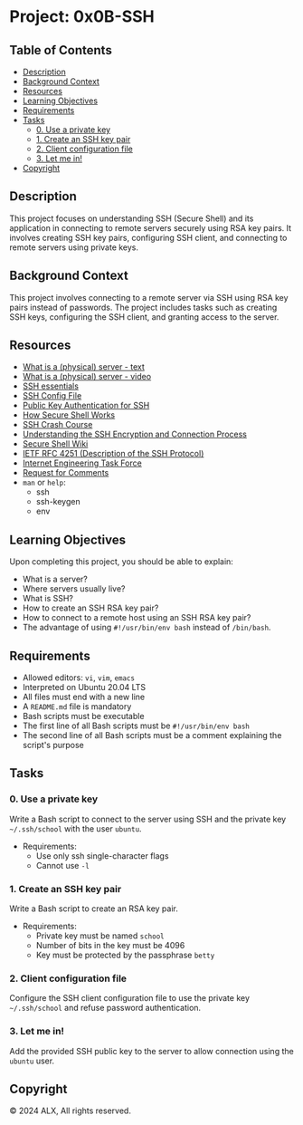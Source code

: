 # Project: 0x0B-SSH

## Table of Contents
- [Description](#description)
- [Background Context](#background-context)
- [Resources](#resources)
- [Learning Objectives](#learning-objectives)
- [Requirements](#requirements)
- [Tasks](#tasks)
  - [0. Use a private key](#0-use-a-private-key)
  - [1. Create an SSH key pair](#1-create-an-ssh-key-pair)
  - [2. Client configuration file](#2-client-configuration-file)
  - [3. Let me in!](#3-let-me-in!)
- [Copyright](#copyright)

## Description
This project focuses on understanding SSH (Secure Shell) and its application in connecting to remote servers securely using RSA key pairs. It involves creating SSH key pairs, configuring SSH client, and connecting to remote servers using private keys.

## Background Context
This project involves connecting to a remote server via SSH using RSA key pairs instead of passwords. The project includes tasks such as creating SSH keys, configuring the SSH client, and granting access to the server.

## Resources
- [What is a (physical) server - text](#)
- [What is a (physical) server - video](#)
- [SSH essentials](#)
- [SSH Config File](#)
- [Public Key Authentication for SSH](#)
- [How Secure Shell Works](#)
- [SSH Crash Course](#)
- [Understanding the SSH Encryption and Connection Process](#)
- [Secure Shell Wiki](#)
- [IETF RFC 4251 (Description of the SSH Protocol)](#)
- [Internet Engineering Task Force](#)
- [Request for Comments](#)
- `man` or `help`:
  - ssh
  - ssh-keygen
  - env

## Learning Objectives
Upon completing this project, you should be able to explain:
- What is a server?
- Where servers usually live?
- What is SSH?
- How to create an SSH RSA key pair?
- How to connect to a remote host using an SSH RSA key pair?
- The advantage of using `#!/usr/bin/env bash` instead of `/bin/bash`.

## Requirements
- Allowed editors: `vi`, `vim`, `emacs`
- Interpreted on Ubuntu 20.04 LTS
- All files must end with a new line
- A `README.md` file is mandatory
- Bash scripts must be executable
- The first line of all Bash scripts must be `#!/usr/bin/env bash`
- The second line of all Bash scripts must be a comment explaining the script's purpose

## Tasks

### 0. Use a private key
Write a Bash script to connect to the server using SSH and the private key `~/.ssh/school` with the user `ubuntu`.

- Requirements:
  - Use only ssh single-character flags
  - Cannot use `-l`

### 1. Create an SSH key pair
Write a Bash script to create an RSA key pair.

- Requirements:
  - Private key must be named `school`
  - Number of bits in the key must be 4096
  - Key must be protected by the passphrase `betty`

### 2. Client configuration file
Configure the SSH client configuration file to use the private key `~/.ssh/school` and refuse password authentication.

### 3. Let me in!
Add the provided SSH public key to the server to allow connection using the `ubuntu` user.

## Copyright
© 2024 ALX, All rights reserved.

